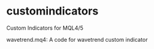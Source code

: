 # customindicators
Custom Indicators for MQL4/5

wavetrend.mq4: A code for wavetrend custom indicator
